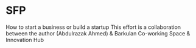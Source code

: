 # SFP
How to start a business or build a startup
This effort is a collaboration between the author (Abdulrazak Ahmed) & Barkulan Co-working Space & Innovation Hub
